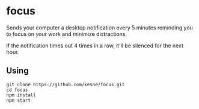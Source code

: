 # focus

Sends your computer a desktop notification every 5 minutes reminding you to focus on your work and minimize distractions.

If the notification times out 4 times in a row, it'll be silenced for the next hour.

## Using

```
git clone https://github.com/kesne/focus.git
cd focus
npm install
npm start
```
